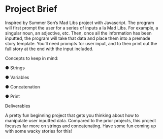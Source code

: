 # Project Brief

Inspired by Summer Son’s Mad Libs project with Javascript. The program will first prompt the
user for a series of inputs a la Mad Libs. For example, a singular noun, an adjective, etc. Then,
once all the information has been inputted, the program will take that data and place them into a
premade story template. You’ll need prompts for user input, and to then print out the full story at
the end with the input included.

Concepts to keep in mind:

● Strings

● Variables

● Concatenation

● Print


Deliverables

A pretty fun beginning project that gets you thinking about how to manipulate user inputted data.
Compared to the prior projects, this project focuses far more on strings and concatenating.
Have some fun coming up with some wacky stories for this!
